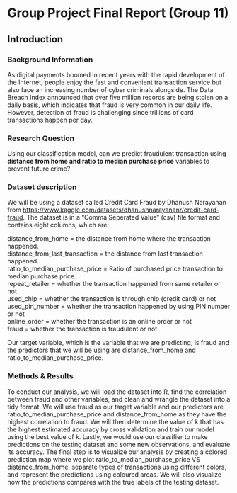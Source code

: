 # Group Project Final Report (Group 11)

## Introduction
### Background Information
As digital payments boomed in recent years with the rapid development of the Internet, people enjoy the fast and convenient transaction service but also face an increasing number of cyber criminals alongside. The Data Breach Index announced that over five million records are being stolen on a daily basis, which indicates that fraud is very common in our daily life. However, detection of fraud is challenging since trillions of card transactions happen per day.

### Research Question
Using our classification model, can we predict fraudulent transaction using **distance from home and ratio to median purchase price** variables to prevent future crime?

### Dataset description
We will be using a dataset called Credit Card Fraud by Dhanush Narayanan from https://www.kaggle.com/datasets/dhanushnarayananr/credit-card-fraud. The dataset is in a “Comma Seperated Value” (csv) file format and contains eight columns, which are:

distance_from_home = the distance from home where the transaction happened.   
distance_from_last_transaction = the distance from last transaction happened.  
ratio_to_median_purchase_price = Ratio of purchased price transaction to median purchase price.  
repeat_retailer = whether the transaction happened from same retailer or not  
used_chip = whether the transaction is through chip (credit card) or not  
used_pin_number = whether the transaction happened by using PIN number or not  
online_order = whether the transaction is an online order or not  
fraud = whether the transaction is fraudulent or not  

Our target variable, which is the variable that we are predicting, is fraud and the predictors that we will be using are distance_from_home and ratio_to_median_purchase_price.  

### Methods & Results
To conduct our analysis, we will load the dataset into R, find the correlation between fraud and other variables, and clean and wrangle the dataset into a tidy format. We will use fraud as our target variable and our predictors are ratio_to_median_purchase_price and distance_from_home as they have the highest correlation to fraud. We will then determine the value of k that has the highest estimated accuracy by cross validation and train our model using the best value of k. Lastly, we would use our classifier to make predictions on the testing dataset and some new observations, and evaluate its accuracy. The final step is to visualize our analysis by creating a colored prediction map where we plot ratio_to_median_purchase_price VS distance_from_home, separate types of transactions using different colors, and represent the predictions using coloured areas. We will also visualize how the predictions compares with the true labels of the testing dataset.
